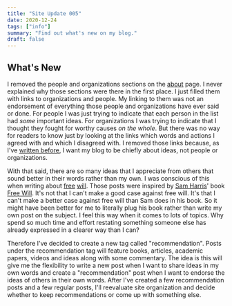 ```yaml
---
title: "Site Update 005"
date: 2020-12-24
tags: ["info"]
summary: "Find out what's new on my blog."
draft: false
---
```

## What's New
I removed the people and organizations sections on the [about](/about) page. I never explained why those sections were there in the first place. I just filled them with links to organizations and people. My linking to them was not an endorsement of everything those people and organizations have ever said or done. For people I was just trying to indicate that each person in the list had _some_ important ideas. For organizations I was trying to indicate that I thought they fought for worthy causes _on the whole_. But there was no way for readers to know just by looking at the links which words and actions I agreed with and which I disagreed with. I removed those links because, as I've [written before](https://web.archive.org/web/20201205230110id_/https://0gitnick.xyz/about/), I want my blog to be chiefly about ideas, not people or organizations.

With that said, there are so many ideas that I appreciate from others that sound better in their words rather than my own. I was conscious of this when writing about [free](/free-will-is-incoherent-part-1) [will](/free-will-is-incoherent-part-2). Those posts were inspired by [Sam Harris](https://en.wikipedia.org/wiki/Sam_Harris)' book [Free Will](https://samharris.org/books/free-will/). It's not that I can't make a good case against free will. It's that I can't make a better case against free will than Sam does in his book. So it might have been better for me to literally plug his book rather than write my own post on the subject. I feel this way when it comes to lots of topics. Why spend so much time and effort restating something someone else has already expressed in a clearer way than I can?

Therefore I've decided to create a new tag called "recommendation". Posts under the recommendation tag will feature books, articles, academic papers, videos and ideas along with some commentary. The idea is this will give me the flexibility to write a new post when I want to share ideas in my own words and create a "recommendation" post when I want to endorse the ideas of others in their own words. After I've created a few recommendation posts and a few regular posts, I'll reevaluate site organization and decide whether to keep recommendations or come up with something else.
